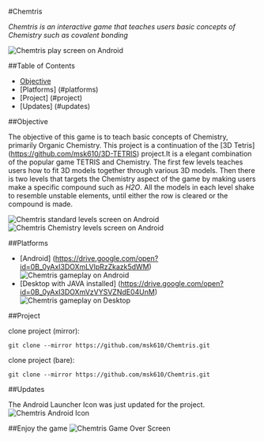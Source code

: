 #Chemtris

*Chemtris is an interactive game that teaches users basic concepts of Chemistry such as covalent bonding*

![Chemtris play screen on Android](http://imgur.com/Iz9lqa8.png)

##Table of Contents
* [Objective](#objective)
* [Platforms] (#platforms)
* [Project] (#project)
* [Updates] (#updates)

##Objective

The objective of this game is to teach basic concepts of Chemistry, primarily Organic Chemistry. This project is a continuation of the [3D Tetris] (https://github.com/msk610/3D-TETRIS) project.It is a elegant combination of the popular game TETRIS and Chemistry. The first few levels teaches users how to fit 3D models together through various 3D models. Then there is two levels that targets the Chemistry aspect of the game by making users make a specific compound such as *H2O*. All the models in each level shake to resemble unstable elements, until either the row is cleared or the compound is made.

![Chemtris standard levels screen on Android](http://imgur.com/mjWMNV1.png) ![Chemtris Chemistry levels screen on Android](http://imgur.com/AUW6xW0.png)

##Platforms

* [Android] (https://drive.google.com/open?id=0B_0yAxI3DOXmLVlpRzZkazk5dWM)
![Chemtris gameplay on Android](http://imgur.com/wCyRPm5.png "Gameplay on Android")
* [Desktop with JAVA installed] (https://drive.google.com/open?id=0B_0yAxI3DOXmVzVYSVZNdE04UnM)
![Chemtris gameplay on Desktop](http://imgur.com/C4nBQCE.png "Gameplay on Desktop")


##Project

clone project (mirror):
```
git clone --mirror https://github.com/msk610/Chemtris.git
```
clone project (bare):
```
git clone --mirror https://github.com/msk610/Chemtris.git
```

##Updates

The Android Launcher Icon was just updated for the project. <br/>
![Chemtris Android Icon](https://github.com/msk610/Chemtris/blob/master/android/res/drawable-xxhdpi/ic_launcher.png "Chemtris Android Icon")


##Enjoy the game
![Chemtris Game Over Screen](http://imgur.com/L0SmOmF.png "Chemtris Game Over Screen")


